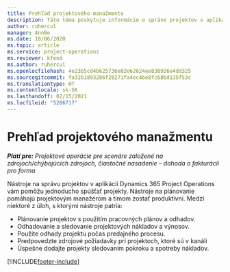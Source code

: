 ```yaml
---
title: Prehľad projektového manažmentu
description: Táto téma poskytuje informácie o správe projektov v aplikácii Dynamics 365 Project Operations.
author: ruhercul
manager: AnnBe
ms.date: 10/06/2020
ms.topic: article
ms.service: project-operations
ms.reviewer: kfend
ms.author: ruhercul
ms.openlocfilehash: 4e23b5cd4b625736e02e62624ee838926e4dd325
ms.sourcegitcommit: fa32b1893286f20271fa4ec4be8fc68bd135f53c
ms.translationtype: HT
ms.contentlocale: sk-SK
ms.lasthandoff: 02/15/2021
ms.locfileid: "5286717"
---
```

# <a name="project-management-overview"></a>Prehľad projektového manažmentu

_**Platí pre:** Projektové operácie pre scenáre založené na zdrojoch/chýbajúcich zdrojoch, čiastočné nasadenie – dohoda o fakturácii pro forma_

Nástroje na správu projektov v aplikácii Dynamics 365 Project Operations vám pomôžu jednoducho spúšťať projekty. Nástroje na plánovanie pomáhajú projektovým manažérom a tímom zostať produktívni. Medzi niektoré z úloh, s ktorými nástroje patria:

- Plánovanie projektov s použitím pracovných plánov a odhadov.
- Odhadovanie a sledovanie projektových nákladov a výnosov.
- Použite odhady projektu počas predajného procesu.
- Predpovedzte zdrojové požiadavky pri projektoch, ktoré sú v kanáli
- Úspešne dodajte projekty sledovaním pokroku a spotreby nákladov.


[!INCLUDE[footer-include](../includes/footer-banner.md)]